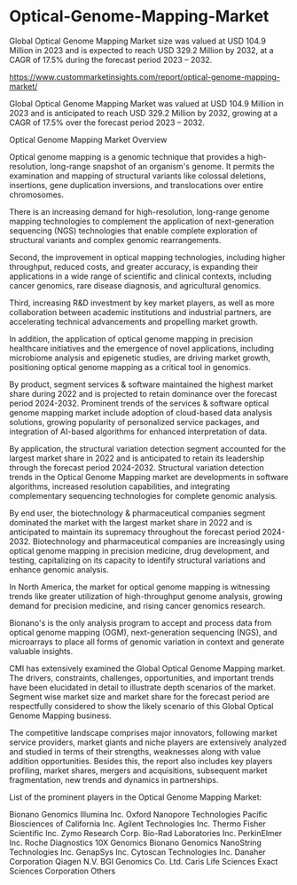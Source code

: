 # Optical-Genome-Mapping-Market
Global Optical Genome Mapping Market size was valued at USD 104.9 Million in 2023 and is expected to reach USD 329.2 Million by 2032, at a CAGR of 17.5% during the forecast period 2023 – 2032.

https://www.custommarketinsights.com/report/optical-genome-mapping-market/

Global Optical Genome Mapping Market was valued at USD 104.9 Million in 2023 and is anticipated to reach USD 329.2 Million by 2032, growing at a CAGR of 17.5% over the forecast period 2023 – 2032.

Optical Genome Mapping Market Overview

Optical genome mapping is a genomic technique that provides a high-resolution, long-range snapshot of an organism's genome. It permits the examination and mapping of structural variants like colossal deletions, insertions, gene duplication inversions, and translocations over entire chromosomes.

There is an increasing demand for high-resolution, long-range genome mapping technologies to complement the application of next-generation sequencing (NGS) technologies that enable complete exploration of structural variants and complex genomic rearrangements.

Second, the improvement in optical mapping technologies, including higher throughput, reduced costs, and greater accuracy, is expanding their applications in a wide range of scientific and clinical contexts, including cancer genomics, rare disease diagnosis, and agricultural genomics.

Third, increasing R&D investment by key market players, as well as more collaboration between academic institutions and industrial partners, are accelerating technical advancements and propelling market growth.

In addition, the application of optical genome mapping in precision healthcare initiatives and the emergence of novel applications, including microbiome analysis and epigenetic studies, are driving market growth, positioning optical genome mapping as a critical tool in genomics.

By product, segment services & software maintained the highest market share during 2022 and is projected to retain dominance over the forecast period 2024-2032. Prominent trends of the services & software optical genome mapping market include adoption of cloud-based data analysis solutions, growing popularity of personalized service packages, and integration of AI-based algorithms for enhanced interpretation of data.

By application, the structural variation detection segment accounted for the largest market share in 2022 and is anticipated to retain its leadership through the forecast period 2024-2032. Structural variation detection trends in the Optical Genome Mapping market are developments in software algorithms, increased resolution capabilities, and integrating complementary sequencing technologies for complete genomic analysis.

By end user, the biotechnology & pharmaceutical companies segment dominated the market with the largest market share in 2022 and is anticipated to maintain its supremacy throughout the forecast period 2024-2032. Biotechnology and pharmaceutical companies are increasingly using optical genome mapping in precision medicine, drug development, and testing, capitalizing on its capacity to identify structural variations and enhance genomic analysis.

In North America, the market for optical genome mapping is witnessing trends like greater utilization of high-throughput genome analysis, growing demand for precision medicine, and rising cancer genomics research.

Bionano's is the only analysis program to accept and process data from optical genome mapping (OGM), next-generation sequencing (NGS), and microarrays to place all forms of genomic variation in context and generate valuable insights.

CMI has extensively examined the Global Optical Genome Mapping market. The drivers, constraints, challenges, opportunities, and important trends have been elucidated in detail to illustrate depth scenarios of the market. Segment wise market size and market share for the forecast period are respectfully considered to show the likely scenario of this Global Optical Genome Mapping business.

The competitive landscape comprises major innovators, following market service providers, market giants and niche players are extensively analyzed and studied in terms of their strengths, weaknesses along with value addition opportunities. Besides this, the report also includes key players profiling, market shares, mergers and acquisitions, subsequent market fragmentation, new trends and dynamics in partnerships.

List of the prominent players in the Optical Genome Mapping Market:

Bionano Genomics
Illumina Inc.
Oxford Nanopore Technologies
Pacific Biosciences of California Inc.
Agilent Technologies Inc.
Thermo Fisher Scientific Inc.
Zymo Research Corp.
Bio-Rad Laboratories Inc.
PerkinElmer Inc.
Roche Diagnostics
10X Genomics
Bionano Genomics
NanoString Technologies Inc.
GenapSys Inc.
Cytoscan Technologies Inc.
Danaher Corporation
Qiagen N.V.
BGI Genomics Co. Ltd.
Caris Life Sciences
Exact Sciences Corporation
Others
